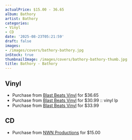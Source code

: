 ```yaml
---
actualPrice: $15.00 - 36.65
album: Bathory
artist: Bathory
categories:
- Vinyl
- CD
date: '2025-08-23T05:21:59'
draft: false
images:
- /images/covers/bathory-bathory.jpg
inStock: true
thumbnailImage: /images/covers/bathory-bathory-thumb.jpg
title: Bathory - Bathory
---
```


## Vinyl
* Purchase from [Blast Beats Vinyl](https://blastbeatsvinyl.com/products/bathory-bathory-180g-black-vinyl-used-nm-condition) for $36.65
* Purchase from [Blast Beats Vinyl](https://blastbeatsvinyl.com/products/bathory-bathory-vinyl-lp-1) for $30.99 :: vinyl lp
* Purchase from [Blast Beats Vinyl](https://blastbeatsvinyl.com/products/bathory-bathory-picture-disc-vinyl-lp-1) for $33.99
## CD
* Purchase from [NWN Productions](http://shop.nwnprod.com/index.php?route=product/product&path=93&product_id=63137&sort=pd.name&order=ASC) for $15.00
